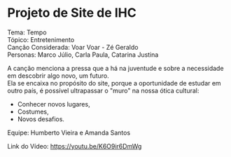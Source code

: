 # Projeto de Site de IHC 
Tema: Tempo\
Tópico: Entretenimento\
Canção Considerada: Voar Voar - Zé Geraldo\
Personas: Marco Júlio, Carla Paula, Catarina Justina

A canção menciona a pressa que a há na juventude e sobre a necessidade em descobrir algo novo, um futuro.\
Ela se encaixa no propósito do site, porque a oportunidade de estudar em outro país, é possível ultrapassar o "muro" na nossa ótica cultural:
- Conhecer novos lugares,
- Costumes,
- Novos desafios.

Equipe: Humberto Vieira e Amanda Santos

Link do Vídeo: https://youtu.be/K6O9ir6DmWg